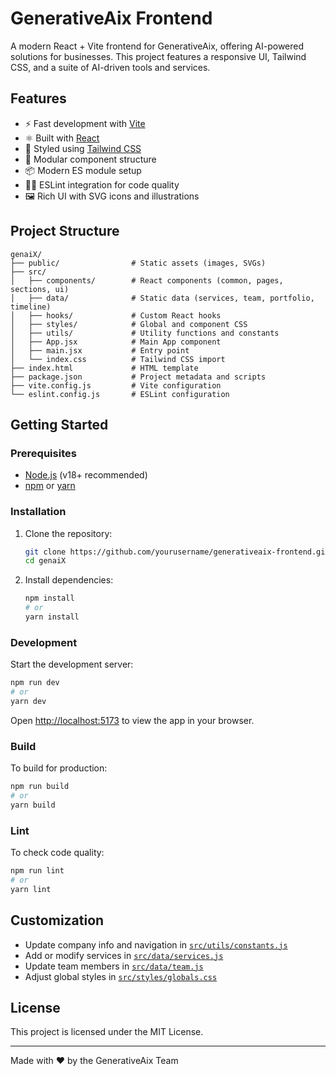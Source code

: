 # GenerativeAix Frontend

A modern React + Vite frontend for GenerativeAix, offering AI-powered solutions for businesses. This project features a responsive UI, Tailwind CSS, and a suite of AI-driven tools and services.

## Features

- ⚡ Fast development with [Vite](https://vitejs.dev/)
- ⚛️ Built with [React](https://react.dev/)
- 🎨 Styled using [Tailwind CSS](https://tailwindcss.com/)
- 🧩 Modular component structure
- 📦 Modern ES module setup
- 🧑‍💻 ESLint integration for code quality
- 🖼️ Rich UI with SVG icons and illustrations

## Project Structure

```
genaiX/
├── public/                # Static assets (images, SVGs)
├── src/
│   ├── components/        # React components (common, pages, sections, ui)
│   ├── data/              # Static data (services, team, portfolio, timeline)
│   ├── hooks/             # Custom React hooks
│   ├── styles/            # Global and component CSS
│   ├── utils/             # Utility functions and constants
│   ├── App.jsx            # Main App component
│   ├── main.jsx           # Entry point
│   └── index.css          # Tailwind CSS import
├── index.html             # HTML template
├── package.json           # Project metadata and scripts
├── vite.config.js         # Vite configuration
└── eslint.config.js       # ESLint configuration
```

## Getting Started

### Prerequisites

- [Node.js](https://nodejs.org/) (v18+ recommended)
- [npm](https://www.npmjs.com/) or [yarn](https://yarnpkg.com/)

### Installation

1. Clone the repository:
   ```sh
   git clone https://github.com/yourusername/generativeaix-frontend.git
   cd genaiX
   ```

2. Install dependencies:
   ```sh
   npm install
   # or
   yarn install
   ```

### Development

Start the development server:

```sh
npm run dev
# or
yarn dev
```

Open [http://localhost:5173](http://localhost:5173) to view the app in your browser.

### Build

To build for production:

```sh
npm run build
# or
yarn build
```

### Lint

To check code quality:

```sh
npm run lint
# or
yarn lint
```

## Customization

- Update company info and navigation in [`src/utils/constants.js`](src/utils/constants.js)
- Add or modify services in [`src/data/services.js`](src/data/services.js)
- Update team members in [`src/data/team.js`](src/data/team.js)
- Adjust global styles in [`src/styles/globals.css`](src/styles/globals.css)

## License

This project is licensed under the MIT License.

---

Made with ❤️ by the GenerativeAix Team